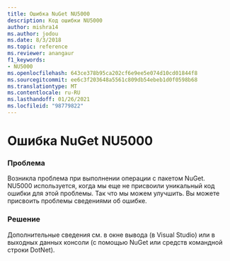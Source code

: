 ```yaml
---
title: Ошибка NuGet NU5000
description: Код ошибки NU5000
author: mishra14
ms.author: jodou
ms.date: 8/3/2018
ms.topic: reference
ms.reviewer: anangaur
f1_keywords:
- NU5000
ms.openlocfilehash: 643ce378b95ca202cf6e9ee5e074d10cd01844f8
ms.sourcegitcommit: ee6c3f203648a5561c809db54ebeb1d0f0598b68
ms.translationtype: MT
ms.contentlocale: ru-RU
ms.lasthandoff: 01/26/2021
ms.locfileid: "98779822"
---
```

# <a name="nuget-error-nu5000"></a>Ошибка NuGet NU5000

### <a name="issue"></a>Проблема

Возникла проблема при выполнении операции с пакетом NuGet. NU5000 используется, когда мы еще не присвоили уникальный код ошибки для этой проблемы. Так что мы можем улучшить. Вы можете присвоить проблемы сведениями об ошибке.


### <a name="solution"></a>Решение

Дополнительные сведения см. в окне вывода (в Visual Studio) или в выходных данных консоли (с помощью NuGet или средств командной строки DotNet).


